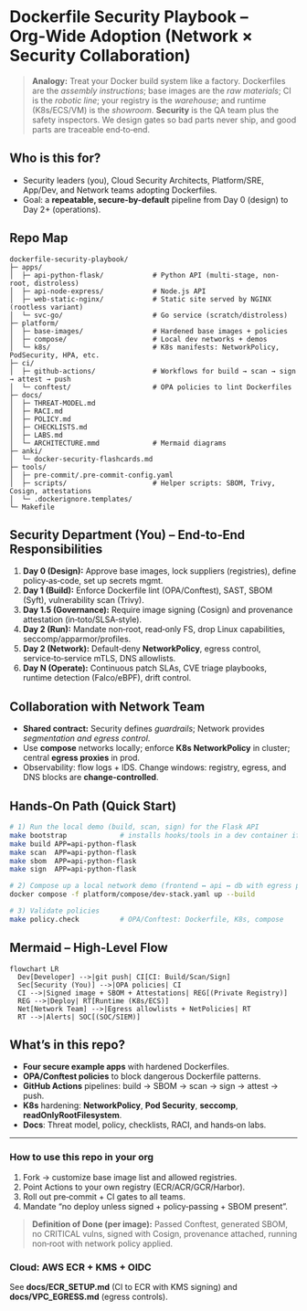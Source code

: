 # Dockerfile Security Playbook – Org‑Wide Adoption (Network × Security Collaboration)

> **Analogy:** Treat your Docker build system like a factory. Dockerfiles are the *assembly instructions*;
> base images are the *raw materials*; CI is the *robotic line*; your registry is the *warehouse*; and
> runtime (K8s/ECS/VM) is the *showroom*. **Security** is the QA team plus the safety inspectors.
> We design gates so bad parts never ship, and good parts are traceable end‑to‑end.

## Who is this for?
- Security leaders (you), Cloud Security Architects, Platform/SRE, App/Dev, and Network teams adopting Dockerfiles.
- Goal: a **repeatable, secure-by-default** pipeline from Day 0 (design) to Day 2+ (operations).

## Repo Map
```text
dockerfile-security-playbook/
├─ apps/
│  ├─ api-python-flask/            # Python API (multi-stage, non-root, distroless)
│  ├─ api-node-express/            # Node.js API
│  ├─ web-static-nginx/            # Static site served by NGINX (rootless variant)
│  └─ svc-go/                      # Go service (scratch/distroless)
├─ platform/
│  ├─ base-images/                 # Hardened base images + policies
│  ├─ compose/                     # Local dev networks + demos
│  └─ k8s/                         # K8s manifests: NetworkPolicy, PodSecurity, HPA, etc.
├─ ci/
│  ├─ github-actions/              # Workflows for build → scan → sign → attest → push
│  └─ conftest/                    # OPA policies to lint Dockerfiles
├─ docs/
│  ├─ THREAT-MODEL.md
│  ├─ RACI.md
│  ├─ POLICY.md
│  ├─ CHECKLISTS.md
│  ├─ LABS.md
│  └─ ARCHITECTURE.mmd             # Mermaid diagrams
├─ anki/
│  └─ docker-security-flashcards.md
├─ tools/
│  ├─ pre-commit/.pre-commit-config.yaml
│  ├─ scripts/                     # Helper scripts: SBOM, Trivy, Cosign, attestations
│  └─ .dockerignore.templates/
└─ Makefile
```

## Security Department (You) – End‑to‑End Responsibilities
1. **Day 0 (Design):** Approve base images, lock suppliers (registries), define policy‑as‑code, set up secrets mgmt.
2. **Day 1 (Build):** Enforce Dockerfile lint (OPA/Conftest), SAST, SBOM (Syft), vulnerability scan (Trivy).
3. **Day 1.5 (Governance):** Require image signing (Cosign) and provenance attestation (in‑toto/SLSA‑style).
4. **Day 2 (Run):** Mandate non‑root, read‑only FS, drop Linux capabilities, seccomp/apparmor/profiles.
5. **Day 2 (Network):** Default‑deny **NetworkPolicy**, egress control, service‑to‑service mTLS, DNS allowlists.
6. **Day N (Operate):** Continuous patch SLAs, CVE triage playbooks, runtime detection (Falco/eBPF), drift control.

## Collaboration with Network Team
- **Shared contract:** Security defines *guardrails*; Network provides *segmentation and egress control*.
- Use **compose** networks locally; enforce **K8s NetworkPolicy** in cluster; central **egress proxies** in prod.
- Observability: flow logs + IDS. Change windows: registry, egress, and DNS blocks are **change-controlled**.

## Hands‑On Path (Quick Start)
```bash
# 1) Run the local demo (build, scan, sign) for the Flask API
make bootstrap             # installs hooks/tools in a dev container if desired
make build APP=api-python-flask
make scan  APP=api-python-flask
make sbom  APP=api-python-flask
make sign  APP=api-python-flask

# 2) Compose up a local network demo (frontend ↔ api ↔ db with egress proxy)
docker compose -f platform/compose/dev-stack.yaml up --build

# 3) Validate policies
make policy.check          # OPA/Conftest: Dockerfile, K8s, compose
```

## Mermaid – High-Level Flow
```mermaid
flowchart LR
  Dev[Developer] -->|git push| CI[CI: Build/Scan/Sign]
  Sec[Security (You)] -->|OPA policies| CI
  CI -->|Signed image + SBOM + Attestations| REG[(Private Registry)]
  REG -->|Deploy| RT[Runtime (K8s/ECS)]
  Net[Network Team] -->|Egress allowlists + NetPolicies| RT
  RT -->|Alerts| SOC[(SOC/SIEM)]
```

## What’s in this repo?
- **Four secure example apps** with hardened Dockerfiles.
- **OPA/Conftest policies** to block dangerous Dockerfile patterns.
- **GitHub Actions** pipelines: build → SBOM → scan → sign → attest → push.
- **K8s** hardening: **NetworkPolicy**, **Pod Security**, **seccomp**, **readOnlyRootFilesystem**.
- **Docs**: Threat model, policy, checklists, RACI, and hands‑on labs.

---

### How to use this repo in your org
1. Fork → customize base image list and allowed registries.
2. Point Actions to your own registry (ECR/ACR/GCR/Harbor).
3. Roll out pre‑commit + CI gates to all teams.
4. Mandate “no deploy unless signed + policy‑passing + SBOM present”.

> **Definition of Done (per image):** Passed Conftest, generated SBOM, no CRITICAL vulns, signed with Cosign, provenance attached, running non‑root with network policy applied.


### Cloud: AWS ECR + KMS + OIDC
See **docs/ECR_SETUP.md** (CI to ECR with KMS signing) and **docs/VPC_EGRESS.md** (egress controls).
